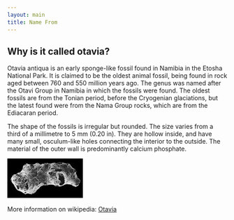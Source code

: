 ```yaml
---
layout: main
title: Name From
---
```


## Why is it called otavia?

Otavia antiqua is an early sponge-like fossil found in Namibia in the Etosha National Park. It is claimed to be the
oldest animal fossil, being found in rock aged between 760 and 550 million years ago. The genus was named after the
Otavi Group in Namibia in which the fossils were found. The oldest fossils are from the Tonian period, before the
Cryogenian glaciations, but the latest found were from the Nama Group rocks, which are from the Ediacaran period.

The shape of the fossils is irregular but rounded. The size varies from a third of a millimetre to 5 mm (0.20 in). They
are hollow inside, and have many small, osculum-like holes connecting the interior to the outside. The material of the
outer wall is predominantly calcium phosphate.

![fossil](../_assets/images/otavia_antiqua_fossil.jpg)

More information on wikipedia: [Otavia](https://en.wikipedia.org/wiki/Otavia)